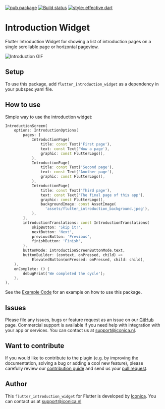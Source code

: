 [![pub package](https://img.shields.io/pub/v/flutter_introduction_widget.svg)](https://github.com/Iconica-Development) [![Build status](https://img.shields.io/github/workflow/status/Iconica-Development/flutter_introduction_widget/CI)](https://github.com/Iconica-Development/flutter_introduction_widget/actions/new) [![style: effective dart](https://img.shields.io/badge/style-effective_dart-40c4ff.svg)](https://github.com/tenhobi/effective_dart) 

# Introduction Widget
Flutter Introduction Widget for showing a list of introduction pages on a single scrollable page or horizontal pageview.

![Introduction GIF](../../flutter_introduction_widget.gif)

## Setup

To use this package, add `flutter_introduction_widget` as a dependency in your pubspec.yaml file.

## How to use

Simple way to use the introduction widget:
```dart
IntroductionScreen(
    options: IntroductionOptions(
        pages: [
            IntroductionPage(
                title: const Text('First page'),
                text: const Text('Wow a page'),
                graphic: const FlutterLogo(),
            ),
            IntroductionPage(
                title: const Text('Second page'),
                text: const Text('Another page'),
                graphic: const FlutterLogo(),
            ),
            IntroductionPage(
                title: const Text('Third page'),
                text: const Text('The final page of this app'),
                graphic: const FlutterLogo(),
                backgroundImage: const AssetImage(
                  'assets/flutter_introduction_background.jpeg'),
            ),
        ],
        introductionTranslations: const IntroductionTranslations(
            skipButton: 'Skip it!',
            nextButton: 'Next',
            previousButton: 'Previous',
            finishButton: 'Finish',
        ),
        buttonMode: IntroductionScreenButtonMode.text,
        buttonBuilder: (context, onPressed, child) =>
            ElevatedButton(onPressed: onPressed, child: child),
    ),
    onComplete: () {
        debugPrint('We completed the cycle');
    },
),
``` 

See the [Example Code](example/lib/main.dart) for an example on how to use this package.

## Issues

Please file any issues, bugs or feature request as an issue on our [GitHub](https://github.com/Iconica-Development/flutter_introduction_widget) page. Commercial support is available if you need help with integration with your app or services. You can contact us at [support@iconica.nl](mailto:support@iconica.nl).

## Want to contribute

If you would like to contribute to the plugin (e.g. by improving the documentation, solving a bug or adding a cool new feature), please carefully review our [contribution guide](./CONTRIBUTING.md) and send us your [pull request](https://github.com/Iconica-Development/flutter_introduction_widget/pulls).

## Author

This `flutter_introduction_widget` for Flutter is developed by [Iconica](https://iconica.nl). You can contact us at <support@iconica.nl>